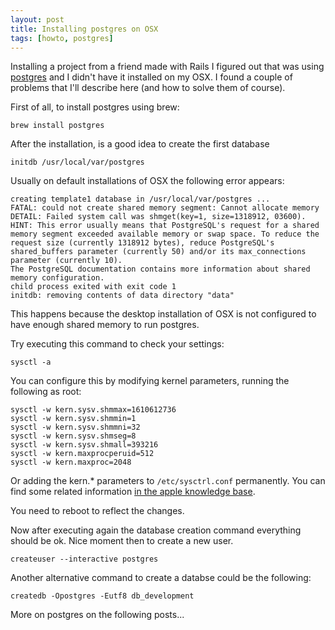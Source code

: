 ```yaml
---
layout: post
title: Installing postgres on OSX
tags: [howto, postgres]
---
```


Installing a project from a friend made with Rails I figured out that was using [postgres](http://www.postgresql.org/) and I didn't have it installed on my OSX. I found a couple of problems that I'll describe here (and how to solve them of course).

First of all, to install postgres using brew:

	brew install postgres

After the installation, is a good idea to create the first database

    initdb /usr/local/var/postgres

 Usually on default installations of OSX the following error appears:

	creating template1 database in /usr/local/var/postgres ...
	FATAL: could not create shared memory segment: Cannot allocate memory
	DETAIL: Failed system call was shmget(key=1, size=1318912, 03600).
	HINT: This error usually means that PostgreSQL's request for a shared memory segment exceeded available memory or swap space. To reduce the request size (currently 1318912 bytes), reduce PostgreSQL's shared_buffers parameter (currently 50) and/or its max_connections parameter (currently 10).
	The PostgreSQL documentation contains more information about shared memory configuration.
	child process exited with exit code 1
	initdb: removing contents of data directory "data"

This happens because the desktop installation of OSX is not configured to have enough shared memory to run postgres. 

Try executing this command to check your settings:

	sysctl -a

You can configure this by modifying kernel parameters, running the following as root: 

	sysctl -w kern.sysv.shmmax=1610612736
	sysctl -w kern.sysv.shmmin=1
	sysctl -w kern.sysv.shmmni=32
	sysctl -w kern.sysv.shmseg=8
	sysctl -w kern.sysv.shmall=393216
	sysctl -w kern.maxprocperuid=512
	sysctl -w kern.maxproc=2048

Or adding the kern.* parameters to `/etc/sysctrl.conf` permanently. You can find some related information [in the apple knowledge base](http://support.apple.com/kb/HT4022).

You need to reboot to reflect the changes.

Now after executing again the database creation command everything should be ok. Nice moment then to create a new user.

	createuser --interactive postgres

Another alternative command to create a databse could be the following:

	createdb -Opostgres -Eutf8 db_development

More on postgres on the following posts...

